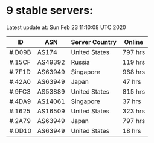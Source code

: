 # 9 stable servers:

Latest update at: Sun Feb 23 11:10:08 UTC 2020

| ID | ASN | Server Country | Online |
| -- | --- | -------------- | ------ |
| #.D09B | AS174 | United States | 797 hrs |
| #.15CF | AS49392 | Russia | 119 hrs |
| #.7F1D | AS63949 | Singapore | 968 hrs |
| #.42A0 | AS63949 | Japan | 47 hrs |
| #.9FC3 | AS53889 | United States | 815 hrs |
| #.4DA9 | AS14061 | Singapore | 37 hrs |
| #.1625 | AS16509 | United States | 323 hrs |
| #.2A79 | AS63949 | Japan | 797 hrs |
| #.DD10 | AS63949 | United States | 18 hrs |

